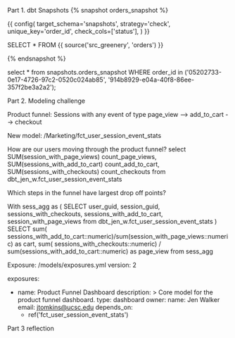Part 1. dbt Snapshots
{% snapshot orders_snapshot %}

  {{
    config(
      target_schema='snapshots',
      strategy='check',
      unique_key='order_id',
      check_cols=['status'],
    )
  }}

  SELECT * FROM {{ source('src_greenery', 'orders') }}

{% endsnapshot %}

select * 
from  snapshots.orders_snapshot
WHERE order_id in ('05202733-0e17-4726-97c2-0520c024ab85', '914b8929-e04a-40f8-86ee-357f2be3a2a2');

Part 2. Modeling challenge

Product funnel: Sessions with any event of type page_view --> add_to_cart --> checkout

New model: /Marketing/fct_user_session_event_stats

How are our users moving through the product funnel?
select 
    SUM(session_with_page_views) count_page_views,
    SUM(sessions_with_add_to_cart) count_add_to_cart,
    SUM(sessions_with_checkouts) count_checkouts
from dbt_jen_w.fct_user_session_event_stats


Which steps in the funnel have largest drop off points?

With sess_agg as (
SELECT  user_guid,
        session_guid,
        sessions_with_checkouts, 
	      sessions_with_add_to_cart,
	      session_with_page_views
from dbt_jen_w.fct_user_session_event_stats
)
SELECT
    sum( sessions_with_add_to_cart::numeric)/sum(session_with_page_views::numeric) as cart,
    sum( sessions_with_checkouts::numeric) / sum(sessions_with_add_to_cart::numeric)  as page_view
from sess_agg  


Exposure: /models/exposures.yml
version: 2

exposures:  
  - name: Product Funnel Dashboard
    description: >
      Core model for the product funnel dashboard.
    type: dashboard
    owner:
      name: Jen Walker
      email: jtomkins@ucsc.edu
    depends_on:
      - ref('fct_user_session_event_stats')


Part 3 reflection


